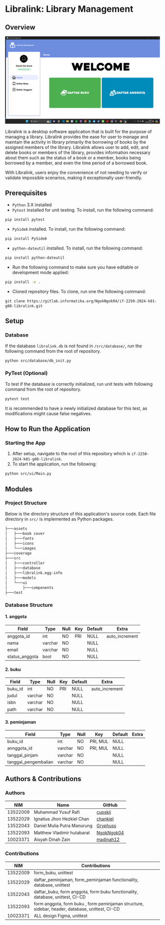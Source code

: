 # Libralink: Library Management

## Overview
![Libralink Homepage](assets/images/home.png "Welcome to LibraLink")

Libralink is a desktop software application that is built for the purpose of managing a library. Libralink provides the ease for user to manage and maintain the activity in library primarily the borrowing of books by the assigned members of the library. Libralink allows user to add, edit, and delete books or members of the library, provides information necessary about them such as the status of a book or a member, books being borrowed by a member, and even the time period of a borrowed book.

With Libralink, users enjoy the convenience of not needing to verify or validate impossible scenarios, making it exceptionally user-friendly.
## Prerequisites

- `Python` 3.X installed
- `Pytest` installed for unit testing. To install, run the following command:

```bash
pip install pytest
```

- `PySide6` installed. To install, run the following command:

```bash
pip install PySide6
```

- `python-dateutil` installed. To install, run the following command:

```bash
pip install python-dateutil
```

- Run the following command to make sure you have editable or development mode applied:

```bash
pip install -e .
```


- Cloned repository files. To clone, run one the following command:

```
git clone https://gitlab.informatika.org/NgokNgok04/if-2250-2024-k01-g08-libralink.git
```

## Setup
### Database
If the database `libralink.db` is not found in `/src/database/`, run the following command from the root of repository.

```bash
python src/database/db_init.py
```
### PyTest (Optional)

To test if the database is correctly initialized, run unit tests with following command from the root of repository.
```bash
pytest test
```
It is recommended to have a newly initialized database for this test, as modifications might cause false negatives.

## How to Run the Application
### Starting the App
1. After setup, navigate to the root of this repository which is `if-2250-2024-k01-g08-libralink`.
2. To start the application, run the following:

```bash
python src/ui/Main.py
```

## Modules
### Project Structure
Below is the directory structure of this application's source code. Each file directory in `src/` is implemented as Python packages.
```
├───assets
│   ├───book cover
│   ├───fonts
│   ├───icons
│   └───images
├───coverage
├───src
│   ├───controller
│   ├───database
│   ├───libralink.egg-info
│   ├───models
│   └───ui
│       ├───components
├───test
```

### Database Structure
#### 1. anggota
| Field             | Type             | Null      |  Key      | Default   | Extra          |
| ----------------  | ---------------- |  -------- |  -------- |  -------- |  --------      | 
| anggota_id        | int              | NO        | PRI       | NULL      | auto_increment |
| nama              | varchar          | NO        |           | NULL      |                |
| email             | varchar          | NO        |           | NULL      |                |
| status_anggota    | bool             | NO        |           | NULL      |                |

#### 2. buku
| Field             | Type             | Null      |  Key      | Default   | Extra          |
| ----------------  | ---------------- |  -------- |  -------- |  -------- |  --------      | 
| buku_id           | int              | NO        | PRI       | NULL      | auto_increment |
| judul             | varchar          | NO        |           | NULL      |                |
| isbn              | varchar          | NO        |           | NULL      |                |
| path              | varchar          | NO        |           | NULL      |                |


#### 3. peminjaman
| Field                 | Type             | Null      |  Key      | Default   | Extra          |
| ----------------      | ---------------- |  -------- |  -------- |  -------- |  --------      | 
| buku_id               | int              | NO        | PRI, MUL  | NULL      |                |
| annggota_id           | varchar          | NO        | PRI, MUL  | NULL      |                |
| tanggal_pinjam        | varchar          | NO        |           | NULL      |                |
| tanggal_pengembalian  | varchar          | NO        |           | NULL      |                |

## Authors & Contributions
### Authors
| NIM      | Name                        | GitHub                                            |
| -------- | ----------------------------| ------------------------------------------------- |
| 13522009 | Muhammad Yusuf Rafi         | [cupskii](https://github.com/cupskii)             |
| 13522029 | Ignatius Jhon Hezkiel Chan  | [chankiel](https://github.com/chankiel)           |
| 13522043 | Daniel Mulia Putra Manurung | [Gryphuss](https://github.com/Gryphuss)           |
| 13522093 | Matthew Vladimir hutabarat  | [NgokNgok04](https://github.com/NgokNgok04)       |
| 10023371 | Aisyah Dinah Zain           | [madinah12](https://github.com/madinah12)         |
### Contributions
| NIM      | Contributions                                                                                    |
| -------- | ------------------------------------------------------------------------------------------------ |
| 13522009 | form_buku, unittest                                                                              |
| 13522029 | daftar_peminjaman, form_peminjaman functionality, database, unittest                             |
| 13522043 | daftar_buku, form anggota, form buku functionality, database, unittest, CI-CD                    |
| 13522093 | form anggota, form buku , form peminjaman structure, sidebar, header, database, unittest, CI-CD  |
| 10023371 | ALL design Figma, unittest                                                                       |